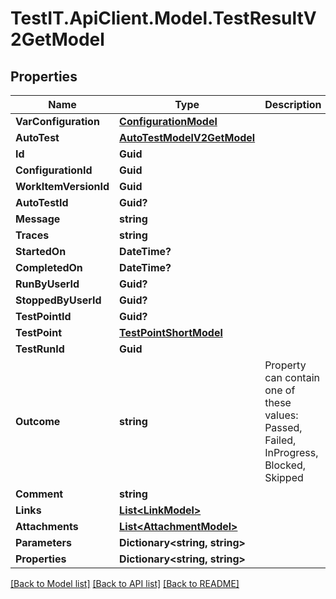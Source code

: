 # TestIT.ApiClient.Model.TestResultV2GetModel

## Properties

Name | Type | Description | Notes
------------ | ------------- | ------------- | -------------
**VarConfiguration** | [**ConfigurationModel**](ConfigurationModel.md) |  | [optional] 
**AutoTest** | [**AutoTestModelV2GetModel**](AutoTestModelV2GetModel.md) |  | [optional] 
**Id** | **Guid** |  | 
**ConfigurationId** | **Guid** |  | 
**WorkItemVersionId** | **Guid** |  | 
**AutoTestId** | **Guid?** |  | [optional] 
**Message** | **string** |  | [optional] 
**Traces** | **string** |  | [optional] 
**StartedOn** | **DateTime?** |  | [optional] 
**CompletedOn** | **DateTime?** |  | [optional] 
**RunByUserId** | **Guid?** |  | [optional] 
**StoppedByUserId** | **Guid?** |  | [optional] 
**TestPointId** | **Guid?** |  | [optional] 
**TestPoint** | [**TestPointShortModel**](TestPointShortModel.md) |  | [optional] 
**TestRunId** | **Guid** |  | 
**Outcome** | **string** | Property can contain one of these values: Passed, Failed, InProgress, Blocked, Skipped | 
**Comment** | **string** |  | [optional] 
**Links** | [**List&lt;LinkModel&gt;**](LinkModel.md) |  | [optional] 
**Attachments** | [**List&lt;AttachmentModel&gt;**](AttachmentModel.md) |  | [optional] 
**Parameters** | **Dictionary&lt;string, string&gt;** |  | [optional] 
**Properties** | **Dictionary&lt;string, string&gt;** |  | [optional] 

[[Back to Model list]](../README.md#documentation-for-models) [[Back to API list]](../README.md#documentation-for-api-endpoints) [[Back to README]](../README.md)

